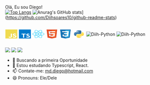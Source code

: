 Olá, Eu sou Diego! <br>
[![Top Langs](https://github-readme-stats.vercel.app/api/top-langs/?username=Diihsoares10&size_weight=0.5&count_weight=0.5)](https://github.com/Diihsoares10/github-readme-stats)
![Anurag's GitHub stats](https://github-readme-stats.vercel.app/api?username=Diihsoares10&size_icons=true&theme=transparent)](https://github.com/Diihsoares10/github-readme-stats)


<div style="display: inline_block"><br>
  <img align="center" alt="Diih-Js" height="30" width="40" src="https://raw.githubusercontent.com/devicons/devicon/master/icons/javascript/javascript-plain.svg">
  <img align="center" alt="Diih-Ts" height="30" width="40" src="https://raw.githubusercontent.com/devicons/devicon/master/icons/typescript/typescript-plain.svg">
  <img align="center" alt="Diih-React" height="30" width="40" src="https://raw.githubusercontent.com/devicons/devicon/master/icons/react/react-original.svg">
  <img align="center" alt="Diih-HTML" height="30" width="40" src="https://raw.githubusercontent.com/devicons/devicon/master/icons/html5/html5-original.svg">
  <img align="center" alt="Diih-CSS" height="30" width="40" src="https://raw.githubusercontent.com/devicons/devicon/master/icons/css3/css3-original.svg">
  <img align="center" alt="Diih-Python" height="30" width="40" src="https://raw.githubusercontent.com/devicons/devicon/master/icons/python/python-original.svg">
  <img align="center" alt="Diih-Python" height="30" width="40" src="https://cdn.jsdelivr.net/gh/devicons/devicon/icons/php/php-original.svg" />
  <img  align="center" alt="Diih-Python" height="30" width="40" src="https://cdn.jsdelivr.net/gh/devicons/devicon/icons/mysql/mysql-original-wordmark.svg" />


</div>
  
  ##
 
<div> 
  <a href="https://instagram.com/diih.soares10/" target="_blank"><img src="https://img.shields.io/badge/-Instagram-%23E4405F?style=for-the-badge&logo=instagram&logoColor=white" target="_blank"></a>
  <a href = "mailto:dssantos1013@gmail.com"><img src="https://img.shields.io/badge/-Gmail-%23333?style=for-the-badge&logo=gmail&logoColor=white" target="_blank"></a>
  <a href= "https://www.linkedin.com/in/diego-soares-dos-santos-4251b9244/" target="_blank"><img src="https://img.shields.io/badge/-LinkedIn-%230077B5?style=for-the-badge&logo=linkedin&logoColor=white" target="_blank"></a> 
  
</div>

- 🔭 Buscando a primeira Oportunidade
- 🌱 Estou estudando Typescript, React.
- 📫 Contate-me: md.diego@hotmail.com
- 😄 Pronouns: Ele/Dele
